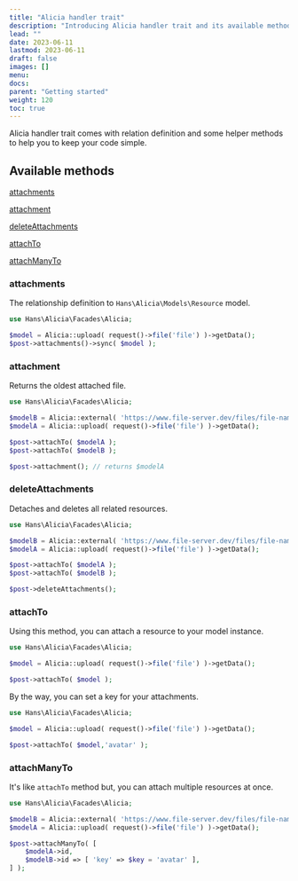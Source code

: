 ```yaml
---
title: "Alicia handler trait"
description: "Introducing Alicia handler trait and its available methods."
lead: ""
date: 2023-06-11
lastmod: 2023-06-11
draft: false
images: []
menu:
docs:
parent: "Getting started"
weight: 120
toc: true
---
```


Alicia handler trait comes with relation definition and some helper methods to help you to keep your code simple.

## Available methods

<div class="methods-container">


<div class="method">

[attachments](#attachments)
</div>

<div class="method">

[attachment](#attachment)
</div>

<div class="method">

[deleteAttachments](#deleteAttachments)
</div>

<div class="method">

[attachTo](#attachTo)
</div>

<div class="method">

[attachManyTo](#attachManyTo)
</div>


</div>

### attachments

The relationship definition to `Hans\Alicia\Models\Resource` model.

```php
use Hans\Alicia\Facades\Alicia;

$model = Alicia::upload( request()->file('file') )->getData();
$post->attachments()->sync( $model );
```

### attachment

Returns the oldest attached file.

```php
use Hans\Alicia\Facades\Alicia;

$modelB = Alicia::external( 'https://www.file-server.dev/files/file-name.extension' )->getData();
$modelA = Alicia::upload( request()->file('file') )->getData();

$post->attachTo( $modelA );
$post->attachTo( $modelB );

$post->attachment(); // returns $modelA
```

### deleteAttachments

Detaches and deletes all related resources.

```php
use Hans\Alicia\Facades\Alicia;

$modelB = Alicia::external( 'https://www.file-server.dev/files/file-name.extension' )->getData();
$modelA = Alicia::upload( request()->file('file') )->getData();

$post->attachTo( $modelA );
$post->attachTo( $modelB );

$post->deleteAttachments();
```

### attachTo

Using this method, you can attach a resource to your model instance.

```php
use Hans\Alicia\Facades\Alicia;

$model = Alicia::upload( request()->file('file') )->getData();

$post->attachTo( $model );
```

By the way, you can set a key for your attachments.

```php
use Hans\Alicia\Facades\Alicia;

$model = Alicia::upload( request()->file('file') )->getData();

$post->attachTo( $model,'avatar' );
```

### attachManyTo

It's like `attachTo` method but, you can attach multiple resources at once.

```php
use Hans\Alicia\Facades\Alicia;

$modelB = Alicia::external( 'https://www.file-server.dev/files/file-name.extension' )->getData();
$modelA = Alicia::upload( request()->file('file') )->getData();

$post->attachManyTo( [
    $modelA->id,
    $modelB->id => [ 'key' => $key = 'avatar' ],
] );
```
